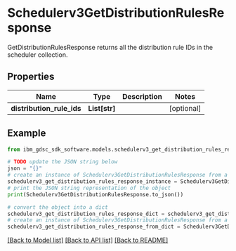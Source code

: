 # Schedulerv3GetDistributionRulesResponse

GetDistributionRulesResponse returns all the distribution rule IDs in the scheduler collection.

## Properties

Name | Type | Description | Notes
------------ | ------------- | ------------- | -------------
**distribution_rule_ids** | **List[str]** |  | [optional] 

## Example

```python
from ibm_gdsc_sdk_software.models.schedulerv3_get_distribution_rules_response import Schedulerv3GetDistributionRulesResponse

# TODO update the JSON string below
json = "{}"
# create an instance of Schedulerv3GetDistributionRulesResponse from a JSON string
schedulerv3_get_distribution_rules_response_instance = Schedulerv3GetDistributionRulesResponse.from_json(json)
# print the JSON string representation of the object
print(Schedulerv3GetDistributionRulesResponse.to_json())

# convert the object into a dict
schedulerv3_get_distribution_rules_response_dict = schedulerv3_get_distribution_rules_response_instance.to_dict()
# create an instance of Schedulerv3GetDistributionRulesResponse from a dict
schedulerv3_get_distribution_rules_response_from_dict = Schedulerv3GetDistributionRulesResponse.from_dict(schedulerv3_get_distribution_rules_response_dict)
```
[[Back to Model list]](../README.md#documentation-for-models) [[Back to API list]](../README.md#documentation-for-api-endpoints) [[Back to README]](../README.md)


